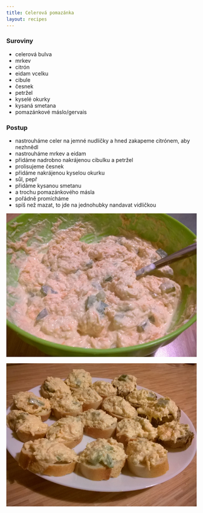 ```yaml
---
title: Celerová pomazánka
layout: recipes
---
```


### Suroviny
- celerová bulva
- mrkev
- citrón
- eidam vcelku
- cibule
- česnek
- petržel
- kyselé okurky
- kysaná smetana
- pomazánkové máslo/gervais

### Postup
- nastrouháme celer na jemné nudličky a hned zakapeme citrónem, aby nezhnědl
- nastrouháme mrkev a eidam
- přidáme nadrobno nakrájenou cibulku a petržel
- prolisujeme česnek
- přidáme nakrájenou kyselou okurku
- sůl, pepř
- přidáme kysanou smetanu
- a trochu pomazánkového másla
- pořádně promícháme
- spíš než mazat, to jde na jednohubky nandavat vidličkou


![Pomazánka](/fotky/celerova-pomazanka-1.jpg)

![Namazáno](/fotky/celerova-pomazanka-2.jpg)
